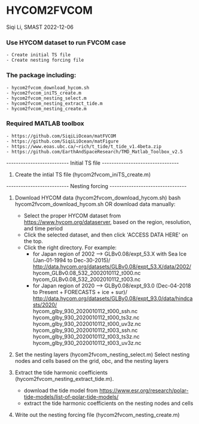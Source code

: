 # HYCOM2FVCOM

Siqi Li, SMAST
2022-12-06

### Use HYCOM dataset to run FVCOM case
    - Create initial TS file
    - Create nesting forcing file

### The package including:
    - hycom2fvcom_download_hycom.sh
    - hycom2fvcom_iniTS_create.m
    - hycom2fvcom_nesting_select.m
    - hycom2fvcom_nesting_extract_tide.m
    - hycom2fvcom_nesting_create.m


### Required MATLAB toolbox
    - https://github.com/SiqiLiOcean/matFVCOM
    - https://github.com/SiqiLiOcean/matFigure
    - https://www.eoas.ubc.ca/~rich/t_tide/t_tide_v1.4beta.zip
    - https://github.com/EarthAndSpaceResearch/TMD_Matlab_Toolbox_v2.5


-------------------------- Initial TS file --------------------------------
1. Create the intial TS file (hycom2fvcom_iniTS_create.m)


-------------------------- Nesting forcing --------------------------------
1. Download HYCOM data (hycom2fvcom_download_hycom.sh)
   bash hycom2fvcom_download_hycom.sh
      OR
   download data manually:
    - Select the proper HYCOM dataset from https://www.hycom.org/dataserver,
      based on the region, resolution, and time period
    - Click the selected dataset, and then click 'ACCESS DATA HERE' on the
      top.
    - Click the right directory. For example:
      - for Japan region of 2002
       --> GLBv0.08/expt_53.X with Sea Ice (Jan-01-1994 to Dec-30-2015)/
           http://data.hycom.org/datasets/GLBv0.08/expt_53.X/data/2002/   
           hycom_GLBv0.08_532_2002010112_t000.nc
           hycom_GLBv0.08_532_2002010112_t003.nc
      - for Japan region of 2020
       --> GLBy0.08/expt_93.0 (Dec-04-2018 to Present + FORECASTS + ice + sur)/
           http://data.hycom.org/datasets/GLBy0.08/expt_93.0/data/hindcasts/2020/   
           hycom_glby_930_2020010112_t000_ssh.nc
           hycom_glby_930_2020010112_t000_ts3z.nc
           hycom_glby_930_2020010112_t000_uv3z.nc
           hycom_glby_930_2020010112_t003_ssh.nc
           hycom_glby_930_2020010112_t003_ts3z.nc
           hycom_glby_930_2020010112_t003_uv3z.nc

2. Set the nesting layers (hycom2fvcom_nesting_select.m)
    Select nesting nodes and cells based on the grid, obc, and the nesting layers

3. Extract the tide harmonic coefficients (hycom2fvcom_nesting_extract_tide.m).
    - download the tide model from
      https://www.esr.org/research/polar-tide-models/list-of-polar-tide-models/
    - extract the tide harmonic coefficients on the nesting nodes and cells

4. Write out the nesting forcing file (hycom2fvcom_nesting_create.m)

